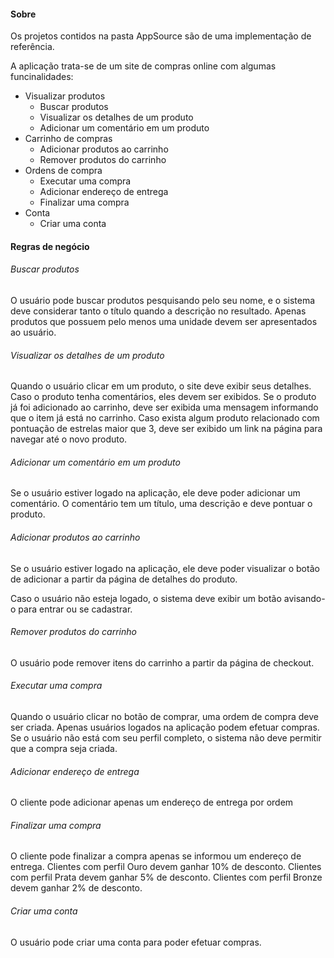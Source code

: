 #### Sobre

Os projetos contidos na pasta AppSource são de uma implementação de referência.

A aplicação trata-se de um site de compras online com algumas funcinalidades:

* Visualizar produtos
    * Buscar produtos
    * Visualizar os detalhes de um produto
    * Adicionar um comentário em um produto
* Carrinho de compras
    * Adicionar produtos ao carrinho
    * Remover produtos do carrinho
* Ordens de compra
    * Executar uma compra
    * Adicionar endereço de entrega
    * Finalizar uma compra
* Conta
    * Criar uma conta
    
 
#### Regras de negócio

###### Buscar produtos
O usuário pode buscar produtos pesquisando pelo seu nome, e o sistema deve considerar tanto o título
quando a descrição no resultado. Apenas produtos que possuem pelo 
menos uma unidade devem ser apresentados ao usuário.


###### Visualizar os detalhes de um produto
Quando o usuário clicar em um produto, o site deve exibir seus detalhes.
Caso o produto tenha comentários, eles devem ser exibidos.
Se o produto já foi adicionado ao carrinho, deve ser exibida uma mensagem informando que o item já está no carrinho.
Caso exista algum produto relacionado com pontuação de estrelas maior que 3, deve ser exibido um link
na página para navegar até o novo produto.



###### Adicionar um comentário em um produto

Se o usuário estiver logado na aplicação, ele deve poder adicionar um comentário.
O comentário tem um título, uma descrição e deve pontuar o produto.
  
###### Adicionar produtos ao carrinho
Se o usuário estiver logado na aplicação, ele deve poder visualizar o botão de adicionar a partir da página
de detalhes do produto.

Caso o usuário não esteja logado, o sistema deve exibir um botão avisando-o para entrar ou se cadastrar.

###### Remover produtos do carrinho

O usuário pode remover itens do carrinho a partir da página de checkout. 
      
###### Executar uma compra

Quando o usuário clicar no botão de comprar, uma ordem de compra deve ser criada.
Apenas usuários logados na aplicação podem efetuar compras.
Se o usuário não está com seu perfil completo, o sistema não deve permitir que a compra seja
criada.

###### Adicionar endereço de entrega

O cliente pode adicionar apenas um endereço de entrega por ordem

###### Finalizar uma compra

O cliente pode finalizar a compra apenas se informou um endereço de entrega.
Clientes com perfil Ouro devem ganhar 10% de desconto.
Clientes com perfil Prata devem ganhar 5% de desconto.
Clientes com perfil Bronze devem ganhar 2% de desconto.

###### Criar uma conta
O usuário pode criar uma conta para poder efetuar compras.


